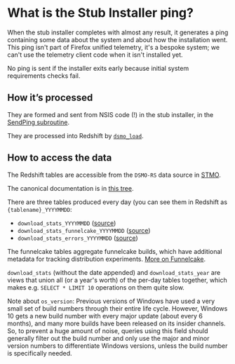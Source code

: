 # What is the Stub Installer ping?

When the stub installer completes with almost any result, it generates a ping containing some data about the system and about how the installation went. This ping isn't part of Firefox unified telemetry, it's a bespoke system; we can't use the telemetry client code when it isn't installed yet.

No ping is sent if the installer exits early because initial system requirements checks fail.

## How it’s processed

They are formed and sent from NSIS code (!) in the stub installer, in the [SendPing subroutine](https://searchfox.org/mozilla-central/source/browser/installer/windows/nsis/stub.nsi).

They are processed into Redshift by [`dsmo_load`](https://github.com/whd/dsmo_load).

## How to access the data

The Redshift tables are accessible from the `DSMO-RS` data source in [STMO](https://sql.telemetry.mozilla.org/).

The canonical documentation is in [this tree](https://searchfox.org/mozilla-central/source/toolkit/components/telemetry/docs/data/install-ping.rst).

There are three tables produced every day (you can see them in Redshift as `{tablename}_YYYYMMDD`:

- `download_stats_YYYYMMDD` ([source](https://github.com/whd/dsmo_load/blob/master/hindsight/hs_run/output/dsmo_redshift.lua))
- `download_stats_funnelcake_YYYYMMDD` ([source](https://github.com/whd/dsmo_load/blob/master/hindsight/hs_run/output/dsmo_funnelcake_redshift.lua))
- `download_stats_errors_YYYYMMDD` ([source](https://github.com/whd/dsmo_load/blob/master/hindsight/hs_run/output/dsmo_errors_redshift.lua))

The funnelcake tables aggregate funnelcake builds, which have additional metadata for tracking distribution experiments. [More on Funnelcake](https://wiki.mozilla.org/Funnelcake).

`download_stats` (without the date appended) and `download_stats_year` are views that union all (or a year's worth) of the per-day tables together, which makes e.g. `SELECT * LIMIT 10` operations on them quite slow.

Note about `os_version`: Previous versions of Windows have used a very small set of build numbers through their entire life cycle. However, Windows 10 gets a new build number with every major update (about every 6 months), and many more builds have been released on its insider channels. So, to prevent a huge amount of noise, queries using this field should generally filter out the build number and only use the major and minor version numbers to differentiate Windows versions, unless the build number is specifically needed.
